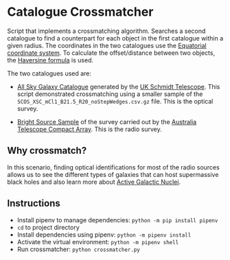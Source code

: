 # Catalogue Crossmatcher

Script that implements a crossmatching algorithm. Searches a second catalogue to find a counterpart for each object in the first catalogue within a given radius. The coordinates in the two catalogues use the [Equatorial coordinate system](https://en.wikipedia.org/wiki/Equatorial_coordinate_system). To calculate the offset/distance between two objects, the [Haversine formula](https://en.wikipedia.org/wiki/Haversine_formula) is used.

The two catalogues used are:  

- [All Sky Galaxy Catalogue](http://ssa.roe.ac.uk/allSky) generated by the [UK Schmidt Telescope](https://en.wikipedia.org/wiki/UK_Schmidt_Telescope). This script demonstrated crossmatching using a smaller sample of the `SCOS_XSC_mCl1_B21.5_R20_noStepWedges.csv.gz` file. This is the optical survey.

- [Bright Source Sample](http://cdsarc.u-strasbg.fr/viz-bin/Cat?J/MNRAS/384/775) of the survey carried out by the [Australia Telescope Compact Array](https://www.narrabri.atnf.csiro.au/). This is the radio survey.

## Why crossmatch?

In this scenario, finding optical identifications for most of the radio sources allows us to see the different types of galaxies that can host supermassive black holes and also learn more about [Active Galactic Nuclei](https://en.wikipedia.org/wiki/Active_galactic_nucleus).

## Instructions

- Install pipenv to manage dependencies: `python -m pip install pipenv`
- `cd` to project directory
- Install dependencies using pipenv: `python -m pipenv install` 
- Activate the virtual environment: `python -m pipenv shell`
- Run crossmatcher: `python crossmatcher.py`
